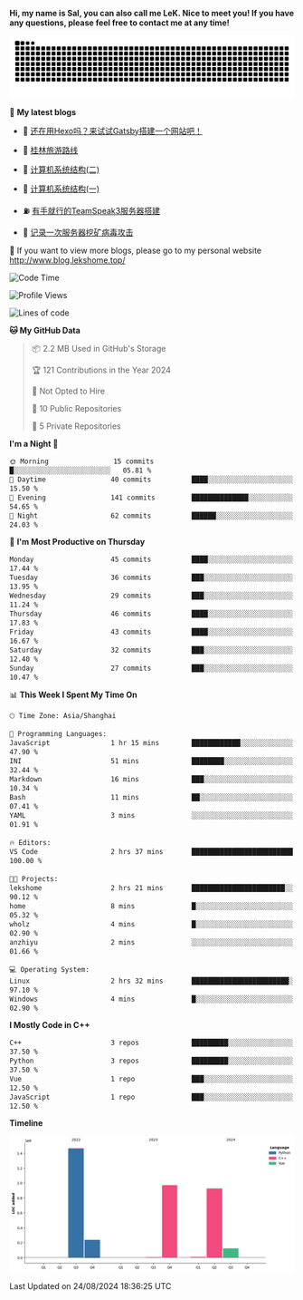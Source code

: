**Hi, my name is Sal, you can also call me LeK. Nice to meet you! If you have any questions, please feel free to contact me at any time!**

![snake](https://raw.githubusercontent.com/LeKZzzz/LeKZzzz/output/github-contribution-grid-snake.svg)


👀 **My latest blogs**
<!-- BLOG-POST-LIST:START -->
- 🫣 [还在用Hexo吗？来试试Gatsby搭建一个网站吧！](http://www.blog.lekshome.top/2024/08/20/shi-yong-gatsby-da-jian-ge-ren-wang-zhan/) 

- 🧐 [桂林旅游路线](http://www.blog.lekshome.top/2024/04/28/gui-lin-lu-you-lu-xian/) 

- 🤖 [计算机系统结构&lpar;二&rpar;](http://www.blog.lekshome.top/2024/04/21/ji-suan-ji-xi-tong-jie-gou-er/) 

- 📝 [计算机系统结构&lpar;一&rpar;](http://www.blog.lekshome.top/2024/04/07/ji-suan-ji-xi-tong-jie-gou-yi/) 

- ⛽️ [有手就行的TeamSpeak3服务器搭建](http://www.blog.lekshome.top/2024/03/08/teamspeak3-fu-wu-qi-da-jian/) 

- 🦣 [记录一次服务器挖矿病毒攻击](http://www.blog.lekshome.top/2024/03/08/ji-lu-yi-ci-fu-wu-qi-wa-kuang-bing-du-gong-ji/) 
<!-- BLOG-POST-LIST:END -->

🥰 If you want to view more blogs, please go to my personal website http://www.blog.lekshome.top/


<!--START_SECTION:waka-->
![Code Time](http://img.shields.io/badge/Code%20Time-388%20hrs%2057%20mins-blue)

![Profile Views](http://img.shields.io/badge/Profile%20Views-0-blue)

![Lines of code](https://img.shields.io/badge/From%20Hello%20World%20I%27ve%20Written-3.7%20million%20lines%20of%20code-blue)

**🐱 My GitHub Data** 

> 📦 2.2 MB Used in GitHub's Storage 
 > 
> 🏆 121 Contributions in the Year 2024
 > 
> 🚫 Not Opted to Hire
 > 
> 📜 10 Public Repositories 
 > 
> 🔑 5 Private Repositories 
 > 
**I'm a Night 🦉** 

```text
🌞 Morning                15 commits          █░░░░░░░░░░░░░░░░░░░░░░░░   05.81 % 
🌆 Daytime                40 commits          ████░░░░░░░░░░░░░░░░░░░░░   15.50 % 
🌃 Evening                141 commits         ██████████████░░░░░░░░░░░   54.65 % 
🌙 Night                  62 commits          ██████░░░░░░░░░░░░░░░░░░░   24.03 % 
```
📅 **I'm Most Productive on Thursday** 

```text
Monday                   45 commits          ████░░░░░░░░░░░░░░░░░░░░░   17.44 % 
Tuesday                  36 commits          ███░░░░░░░░░░░░░░░░░░░░░░   13.95 % 
Wednesday                29 commits          ███░░░░░░░░░░░░░░░░░░░░░░   11.24 % 
Thursday                 46 commits          ████░░░░░░░░░░░░░░░░░░░░░   17.83 % 
Friday                   43 commits          ████░░░░░░░░░░░░░░░░░░░░░   16.67 % 
Saturday                 32 commits          ███░░░░░░░░░░░░░░░░░░░░░░   12.40 % 
Sunday                   27 commits          ███░░░░░░░░░░░░░░░░░░░░░░   10.47 % 
```


📊 **This Week I Spent My Time On** 

```text
🕑︎ Time Zone: Asia/Shanghai

💬 Programming Languages: 
JavaScript               1 hr 15 mins        ████████████░░░░░░░░░░░░░   47.90 % 
INI                      51 mins             ████████░░░░░░░░░░░░░░░░░   32.44 % 
Markdown                 16 mins             ███░░░░░░░░░░░░░░░░░░░░░░   10.34 % 
Bash                     11 mins             ██░░░░░░░░░░░░░░░░░░░░░░░   07.41 % 
YAML                     3 mins              ░░░░░░░░░░░░░░░░░░░░░░░░░   01.91 % 

🔥 Editors: 
VS Code                  2 hrs 37 mins       █████████████████████████   100.00 % 

🐱‍💻 Projects: 
lekshome                 2 hrs 21 mins       ███████████████████████░░   90.12 % 
home                     8 mins              █░░░░░░░░░░░░░░░░░░░░░░░░   05.32 % 
wholz                    4 mins              █░░░░░░░░░░░░░░░░░░░░░░░░   02.90 % 
anzhiyu                  2 mins              ░░░░░░░░░░░░░░░░░░░░░░░░░   01.66 % 

💻 Operating System: 
Linux                    2 hrs 32 mins       ████████████████████████░   97.10 % 
Windows                  4 mins              █░░░░░░░░░░░░░░░░░░░░░░░░   02.90 % 
```

**I Mostly Code in C++** 

```text
C++                      3 repos             █████████░░░░░░░░░░░░░░░░   37.50 % 
Python                   3 repos             █████████░░░░░░░░░░░░░░░░   37.50 % 
Vue                      1 repo              ███░░░░░░░░░░░░░░░░░░░░░░   12.50 % 
JavaScript               1 repo              ███░░░░░░░░░░░░░░░░░░░░░░   12.50 % 
```



**Timeline**

![Lines of Code chart](https://raw.githubusercontent.com/LeKZzzz/LeKZzzz/master/assets/bar_graph.png)


 Last Updated on 24/08/2024 18:36:25 UTC
<!--END_SECTION:waka-->
